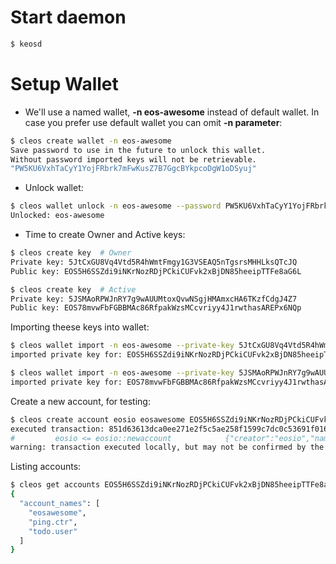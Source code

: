 # Start daemon

```bash
$ keosd
```

# Setup Wallet

- We'll use a named wallet, **-n eos-awesome** instead of default wallet. In case you prefer use default wallet you can omit **-n parameter**:

```bash
$ cleos create wallet -n eos-awesome
Save password to use in the future to unlock this wallet.
Without password imported keys will not be retrievable.
"PW5KU6VxhTaCyY1YojFRbrk7mFwKusZ7B7GgcBYkpcoDgW1oDSyuj"
```

- Unlock wallet:

```bash
$ cleos wallet unlock -n eos-awesome --password PW5KU6VxhTaCyY1YojFRbrk7mFwKusZ7B7GgcBYkpcoDgW1oDSyuj
Unlocked: eos-awesome
```

- Time to create Owner and Active keys:

```bash
$ cleos create key  # Owner
Private key: 5JtCxGU8Vq4Vtd5R4hWmtFmgy1G3VSEAQ5nTgsrsMHHLksQTcJQ
Public key: EOS5H6SSZdi9iNKrNozRDjPCkiCUFvk2xBjDN85heeipTTFe8aG6L

$ cleos create key  # Active
Private key: 5JSMAoRPWJnRY7g9wAUUMtoxQvwNSgjHMAmxcHA6TKzfCdgJ4Z7
Public key: EOS78mvwFbFGBBMAc86RfpakWzsMCcvriyy4J1rwthasAREPx6NQp
```

Importing theese keys into wallet:

```bash
$ cleos wallet import -n eos-awesome --private-key 5JtCxGU8Vq4Vtd5R4hWmtFmgy1G3VSEAQ5nTgsrsMHHLksQTcJQ
imported private key for: EOS5H6SSZdi9iNKrNozRDjPCkiCUFvk2xBjDN85heeipTTFe8aG6L

$ cleos wallet import -n eos-awesome --private-key 5JSMAoRPWJnRY7g9wAUUMtoxQvwNSgjHMAmxcHA6TKzfCdgJ4Z7
imported private key for: EOS78mvwFbFGBBMAc86RfpakWzsMCcvriyy4J1rwthasAREPx6NQp
```

Create a new account, for testing:

```bash
$ cleos create account eosio eosawesome EOS5H6SSZdi9iNKrNozRDjPCkiCUFvk2xBjDN85heeipTTFe8aG6L EOS78mvwFbFGBBMAc86RfpakWzsMCcvriyy4J1rwthasAREPx6NQp
executed transaction: 851d63613dca0ee271e2f5c5ae258f1599c7dc0c53691f01693be5d54c0ae582  200 bytes  448 us
#         eosio <= eosio::newaccount            {"creator":"eosio","name":"eosawesome","owner":{"threshold":1,"keys":[{"key":"EOS5H6SSZdi9iNKrNozRDj...
warning: transaction executed locally, but may not be confirmed by the network yet
```

Listing accounts:

```bash
$ cleos get accounts EOS5H6SSZdi9iNKrNozRDjPCkiCUFvk2xBjDN85heeipTTFe8aG6L
{
  "account_names": [
    "eosawesome",
    "ping.ctr",
    "todo.user"
  ]
}
```
